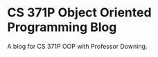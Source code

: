 CS 371P Object Oriented Programming Blog
============
A blog for CS 371P OOP with Professor Downing.
